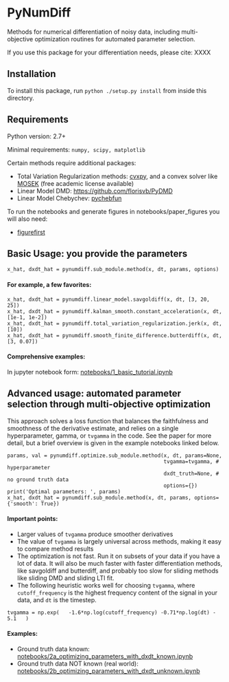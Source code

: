# PyNumDiff
Methods for numerical differentiation of noisy data, including multi-objective optimization routines for automated parameter selection. 

If you use this package for your differentiation needs, please cite: XXXX

## Installation
To install this package, run `python ./setup.py install` from inside this directory.

## Requirements
Python version: 2.7+

Minimal requirements: `numpy, scipy, matplotlib`

Certain methods require additional packages:
* Total Variation Regularization methods: [cvxpy](http://www.cvxpy.org/install/index.html), and a convex solver like [MOSEK](https://www.mosek.com/products/academic-licenses/) (free academic license available)
* Linear Model DMD: https://github.com/florisvb/PyDMD
* Linear Model Chebychev: [pychebfun](https://github.com/pychebfun/pychebfun/)

To run the notebooks and generate figures in notebooks/paper_figures you will also need:
* [figurefirst](https://github.com/FlyRanch/figurefirst)

## Basic Usage: you provide the parameters
`x_hat, dxdt_hat = pynumdiff.sub_module.method(x, dt, params, options)` 

#### For example, a few favorites:
    x_hat, dxdt_hat = pynumdiff.linear_model.savgoldiff(x, dt, [3, 20, 25])
    x_hat, dxdt_hat = pynumdiff.kalman_smooth.constant_acceleration(x, dt, [1e-1, 1e-2])
    x_hat, dxdt_hat = pynumdiff.total_variation_regularization.jerk(x, dt, [10])
    x_hat, dxdt_hat = pynumdiff.smooth_finite_difference.butterdiff(x, dt, [3, 0.07])

#### Comprehensive examples:
In jupyter notebook form: [notebooks/1_basic_tutorial.ipynb](https://github.com/florisvb/PyNumDiff/blob/master/notebooks/1_basic_tutorial.ipynb)


## Advanced usage: automated parameter selection through multi-objective optimization
This approach solves a loss function that balances the faithfulness and smoothness of the derivative estimate, and relies on a single hyperparameter, gamma, or `tvgamma` in the code. See the paper for more detail, but a brief overview is given in the example notebooks linked below.

    params, val = pynumdiff.optimize.sub_module.method(x, dt, params=None, 
                                                       tvgamma=tvgamma, # hyperparameter
                                                       dxdt_truth=None, # no ground truth data
                                                       options={})
    print('Optimal parameters: ', params)
    x_hat, dxdt_hat = pynumdiff.sub_module.method(x, dt, params, options={'smooth': True})

#### Important points:
* Larger values of `tvgamma` produce smoother derivatives
* The value of `tvgamma` is largely universal across methods, making it easy to compare method results
* The optimization is not fast. Run it on subsets of your data if you have a lot of data. It will also be much faster with faster differentiation methods, like savgoldiff and butterdiff, and probably too slow for sliding methods like sliding DMD and sliding LTI fit. 
* The following heuristic works well for choosing `tvgamma`, where `cutoff_frequency` is the highest frequency content of the signal in your data, and `dt` is the timestep. 

`tvgamma = np.exp(   -1.6*np.log(cutoff_frequency) -0.71*np.log(dt) - 5.1   )`


#### Examples:
* Ground truth data known:  [notebooks/2a_optimizing_parameters_with_dxdt_known.ipynb](https://github.com/florisvb/PyNumDiff/blob/master/notebooks/2a_optimizing_parameters_with_dxdt_known.ipynb)
* Ground truth data NOT known (real world):  [notebooks/2b_optimizing_parameters_with_dxdt_unknown.ipynb](https://github.com/florisvb/PyNumDiff/blob/master/notebooks/2b_optimizing_parameters_with_dxdt_unknown.ipynb)

